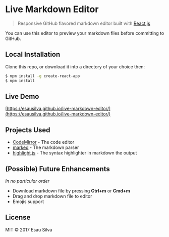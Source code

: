 # Live Markdown Editor

> Responsive GitHub flavored markdown editor built with [React.js](https://facebook.github.io/react/)

You can use this editor to preview your markdown files before committing to GitHub.

## Local Installation

 Clone this repo, or download it into a directory of your choice then:

 ```bash
 $ npm install -g create-react-app
 $ npm install
 ```

## Live Demo

[https://esausilva.github.io/live-markdown-editor/](https://esausilva.github.io/live-markdown-editor/)

## Projects Used

 * [CodeMirror](https://codemirror.net/) - The code editor
 * [marked](https://github.com/chjj/marked) - The markdown parser
 * [highlight.js](https://highlightjs.org/) - The syntax highlighter in markdown the output
 
## (Possible) Future Enhancements

_In no particular order_

 * Download markdown file by pressing **Ctrl+m** or **Cmd+m**
 * Drag and drop markdown file to editor
 * Emojis support

## License

MIT © 2017 Esau Silva
